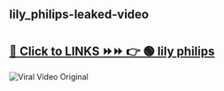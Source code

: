 
 ## lily_philips-leaked-video 

# <h2><a href="https://clipsfans.com/lily_philips&ref=git">🔗 Click to LINKS ⏩⏩ 👉 🟢 lily philips </a></h2>

<a href="https://clipsfans.com/lily_philips&ref=git" rel="nofollow" data-target="animated-image.originalLink"><img src="https://i.ibb.co.com/xMMVF88/686577567.gif" alt="Viral Video Original" style="max-width: 100%; display: inline-block;" data-target="animated-image.originalImage"></a>
